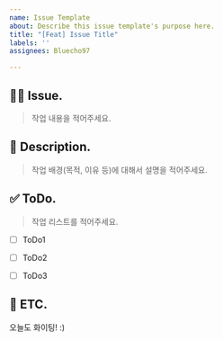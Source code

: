 ```yaml
---
name: Issue Template
about: Describe this issue template's purpose here.
title: "[Feat] Issue Title"
labels: ''
assignees: Bluecho97

---
```


## 🧑‍💻 Issue.
> 작업 내용을 적어주세요.



## 📄 Description.
> 작업 배경(목적, 이유 등)에 대해서 설명을 적어주세요.



## ✅ ToDo.
> 작업 리스트를 적어주세요.

- [ ] ToDo1
- [ ] ToDo2
- [ ] ToDo3



## 💫 ETC.
오늘도 화이팅! :)
